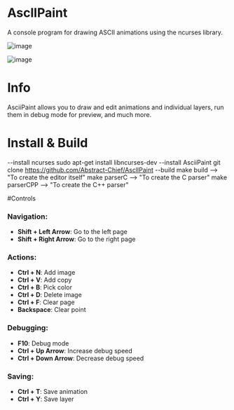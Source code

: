 # AscllPaint
  A console program for drawing ASCII animations using the ncurses library.

![image](https://github.com/Abstract-Chief/AscllPaint/assets/92479577/9f9599c6-c814-46ef-aed1-4aea29f12f70)

![image](https://github.com/Abstract-Chief/AscllPaint/assets/92479577/24901955-c24d-431e-92b2-36c54fb06b5a)


# Info
  AsciiPaint allows you to draw and edit animations and individual layers, run them in debug mode for preview, and much more.

# Install & Build
  --install ncurses
  sudo apt-get install libncurses-dev
  --install AsciiPaint
  git clone https://github.com/Abstract-Chief/AscllPaint
  --build
  make build --> "To create the editor itself"
  make parserC --> "To create the C parser"
  make parserCPP --> "To create the C++ parser"

#Controls
  ### Navigation:
- **Shift + Left Arrow**: Go to the left page
- **Shift + Right Arrow**: Go to the right page

### Actions:
- **Ctrl + N**: Add image
- **Ctrl + V**: Add copy
- **Ctrl + B**: Pick color
- **Ctrl + D**: Delete image
- **Ctrl + F**: Clear page
- **Backspace**: Clear point

### Debugging:
- **F10**: Debug mode
- **Ctrl + Up Arrow**: Increase debug speed
- **Ctrl + Down Arrow**: Decrease debug speed

### Saving:
- **Ctrl + T**: Save animation
- **Ctrl + Y**: Save layer

